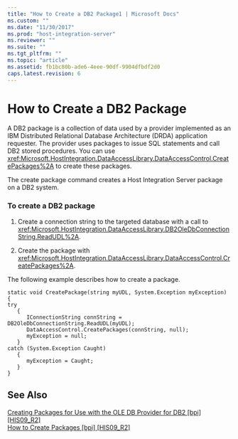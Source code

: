 ```yaml
---
title: "How to Create a DB2 Package1 | Microsoft Docs"
ms.custom: ""
ms.date: "11/30/2017"
ms.prod: "host-integration-server"
ms.reviewer: ""
ms.suite: ""
ms.tgt_pltfrm: ""
ms.topic: "article"
ms.assetid: fb1bc80b-ade6-4eee-90df-9904dfbdf2d0
caps.latest.revision: 6
---
```

# How to Create a DB2 Package
A DB2 package is a collection of data used by a provider implemented as an IBM Distributed Relational Database Architecture (DRDA) application requester. The provider uses packages to issue SQL statements and call DB2 stored procedures. You can use <xref:Microsoft.HostIntegration.DataAccessLibrary.DataAccessControl.CreatePackages%2A> to create these packages.  
  
 The create package command creates a Host Integration Server package on a DB2 system.  
  
### To create a DB2 package  
  
1.  Create a connection string to the targeted database with a call to <xref:Microsoft.HostIntegration.DataAccessLibrary.DB2OleDbConnectionString.ReadUDL%2A>.  
  
2.  Create the package with <xref:Microsoft.HostIntegration.DataAccessLibrary.DataAccessControl.CreatePackages%2A>.  
  
 The following example describes how to create a package.  
  
```  
static void CreatePackage(string myUDL, System.Exception myException)  
{  
try  
   {  
      IConnectionString connString = DB2OleDbConnectionString.ReadUDL(myUDL);  
      DataAccessControl.CreatePackages(connString, null);  
      myException = null;  
   }  
catch (System.Exception Caught)  
   {  
      myException = Caught;  
   }  
}  
```  
  
## See Also  
 [Creating Packages for Use with the OLE DB Provider for DB2 &#91;bpi&#93; &#91;HIS09_R2&#93;](http://msdn.microsoft.com/en-us/4e1b89b7-b1ca-452f-95fa-ad5bf0fd8253)   
 [How to Create Packages &#91;bpi&#93; &#91;HIS09_R2&#93;](http://msdn.microsoft.com/en-us/1a5db4a8-a917-467c-a5ea-2fca87a5bdd5)
